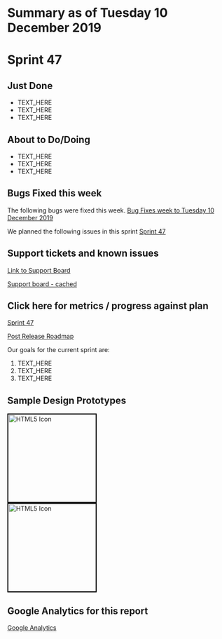 # Summary as of Tuesday 10 December 2019 

# Sprint 47

## Just Done
* TEXT_HERE
* TEXT_HERE
* TEXT_HERE

## About to Do/Doing
* TEXT_HERE
* TEXT_HERE
* TEXT_HERE

## Bugs Fixed this week
The following bugs were fixed this week.
[Bug Fixes week to Tuesday 10 December 2019](graphs/bugs10122019.png)

We planned the following issues in this sprint 
[Sprint 47](graphs/sprint10122019.png)

## Support tickets and known issues
[Link to Support Board](https://collaboration.homeoffice.gov.uk/jira/secure/RapidBoard.jspa?rapidView=1717&selectedIssue=ASSB-253)

[Support board - cached](graphs/supportBoard10122019.png)

## Click here for metrics / progress against plan
[Sprint 47](graphs/progress10122019.png)

[Post Release Roadmap](graphs/roadmap10122019.png)

Our goals for the current sprint are:
1. TEXT_HERE 
2. TEXT_HERE
3. TEXT_HERE

## Sample Design Prototypes
<a href="graphs/proto1_10122019.png"><img src="graphs/proto1_10122019.png" alt="HTML5 Icon" width="200" style="border:2px solid black"></a>
<br>
<a href="graphs/proto2_10122019.png"><img src="graphs/proto2_10122019.png" alt="HTML5 Icon" width="200" style="border:2px solid black"></a>
<br>


## Google Analytics for this report
[Google Analytics](graphs/GA10122019.png)

